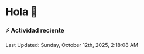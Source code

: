# Hola 👋 

### :zap: Actividad reciente

<!--RECENT_ACTIVITY:start-->
<!--RECENT_ACTIVITY:end-->


<!--RECENT_ACTIVITY:last_update-->
Last Updated: Sunday, October 12th, 2025, 2:18:08 AM
<!--RECENT_ACTIVITY:last_update_end-->
